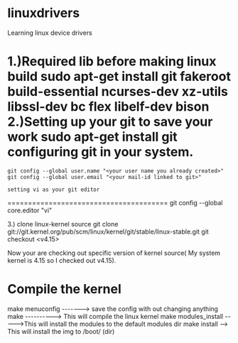 # linuxdrivers
Learning linux device drivers



1.)Required lib before making linux build
	sudo apt-get install git fakeroot build-essential ncurses-dev xz-utils libssl-dev bc flex libelf-dev bison
2.)Setting up your git to save your work
	sudo apt-get install git
   configuring git in your system.
=====================================
	git config --global user.name "<your user name you already created>"
	git config --global user.email "<your mail-id linked to git>"
	
	setting vi as your git editor
=======================================
	git config --global core.editor "vi"

3.) clone linux-kernel source
	git clone git://git.kernel.org/pub/scm/linux/kernel/git/stable/linux-stable.git
	git checkout <v4.15>

Now your are checking out specific version of kernel source( My system kernel is 4.15 so I checked out v4.15).


Compile the kernel
=================
make menuconfig -------> save the config with out changing anything
make ----------> This will compile the linux kernel
make modules_install ----->This will install the modules to the default modules dir
make install --> This will install the img to /boot/ (dir)





